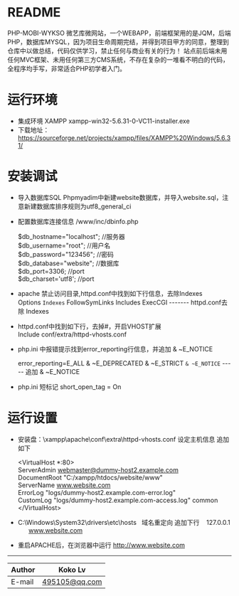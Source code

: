 
README
===========================
PHP-MOBI-WYKSO 微艺库微网站，一个WEBAPP，前端框架用的是JQM，后端PHP，数据库MYSQL，因为项目生命周期完结，并得到项目甲方的同意，整理到仓库中以做总结，代码仅供学习，禁止任何与商业有关的行为！
站点前后端未用任何MVC框架、未用任何第三方CMS系统，不存在复杂的一堆看不明白的代码，全程序均手写，非常适合PHP初学者入门。  

运行环境
===========================
 * 集成环境 XAMPP xampp-win32-5.6.31-0-VC11-installer.exe
 * 下载地址：https://sourceforge.net/projects/xampp/files/XAMPP%20Windows/5.6.31/

安装调试
===========================
 * 导入数据库SQL Phpmyadim中新建website数据库，并导入website.sql，注意新建数据库排序规则为utf8_general_ci  
 
 * 配置数据库连接信息 /www/inc/dbinfo.php
 
 	$db_hostname="localhost"; //服务器  
	$db_username="root"; //用户名  
	$db_password="123456"; //密码  
	$db_database="website"; //数据库  
	$db_port=3306; //port  
	$db_charset='utf8'; //port  
	
 * apache 禁止访问目录,httpd.conf中找到如下行信息，去除Indexes  
	Options `Indexes` FollowSymLinks Includes ExecCGI ------- httpd.conf去除 Indexes   
	
 * httpd.conf中找到如下行，去掉#，开启VHOST扩展  
	Include conf/extra/httpd-vhosts.conf    
   
 * php.ini 中报错提示找到error_reporting行信息，并追加  & ~E_NOTICE

   error_reporting=E_ALL & ~E_DEPRECATED & ~E_STRICT  `& ~E_NOTICE`  -----  追加 & ~E_NOTICE

 * php.ini 短标记 short_open_tag = On
 
运行设置
=========================== 
 
 *  安装盘：\xampp\apache\conf\extra\httpd-vhosts.conf 设定主机信息  追加如下
 
	\<VirtualHost *:80\>  
		ServerAdmin webmaster@dummy-host2.example.com  
		DocumentRoot "C:/xampp/htdocs/website/www"  
		ServerName www.website.com  
		ErrorLog "logs/dummy-host2.example.com-error.log"  
		CustomLog "logs/dummy-host2.example.com-access.log" common  
	\</VirtualHost\>  
	

 *  C:\Windows\System32\drivers\etc\hosts    域名重定向 追加下行
    127.0.0.1       www.website.com

 *  重启APACHE后，在浏览器中运行 http://www.website.com
****
	
|Author|Koko Lv|
|---|---
|E-mail|495105@qq.com


